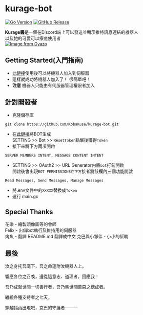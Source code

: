 # kurage-bot
[![Go Version](https://img.shields.io/badge/Go-1.17-blue)](https://golang.org/)
[![GitHub Release](https://img.shields.io/github/v/release/KobaKuse/kurage-bot)](https://github.com/KobaKuse/kurage-bot/releases/)
  
**Kurage醬**是一個在Discord端上可以發送並顯示推特訊息連結的機器人  
以及她的可愛可以療癒使用者  
[![Image from Gyazo](https://i.gyazo.com/76ea3731654dea6f5d30d46f35fa0235.gif)](https://gyazo.com/76ea3731654dea6f5d30d46f35fa0235)

## Getting Started(入門指南)

- [此鏈接](https://discord.com/oauth2/authorize?client_id=1168567471872163880&permissions=11264&scope=bot)使用後可以將機器人加入到伺服器
- 這樣就成功將機器人加入了！ 很簡單吧！
- **注意** 機器人只能由有伺服器管理權限者加入

## 針對開發者
- 克隆儲存庫
```
git clone https://github.com/KobaKuse/kurage-bot.git
```
- 在[此鏈接](https://discord.com/developers/applications)將BOT生成  
SETTING >> Bot >> `ResetToken`點擊後獲得`Token`
- 接下來將下方兩項開啟  
```
SERVER MEMBERS INTENT, MESSAGE CONTENT INTENT
```
- SETTING >> OAuth2 >> URL Generator内將`bot`打勾開啟  
開啟後會出現`BOT PERMISSIONS在下方`接者將該欄內三個功能開啟
```
Read Messages, Send Messages, Manage Messages
```
- 將.env文件中的`XXXXX`替換成`Token`
- 運行 main.go

## Special Thanks
花染 - 繪製頭像圖等的會師  
Felix - 出借bot執行及維持用的伺服器  
烤魚 - 翻譯 README.md 翻譯成中文
克巴與小夥伴 - 小小的幫助

## 最後
汝之身托吾麾下，吾之命運附汝機器人上。  

響應各位之召喚，遵從這意志、道理者，回應我！  

吾乃成就世間一切善行者，吾乃集世間萬惡之總成者。  

纏繞各種支持者之七天。  

穿越[抖內](https://paypal.me/KobaKuse)出現吧，克巴的守護者———